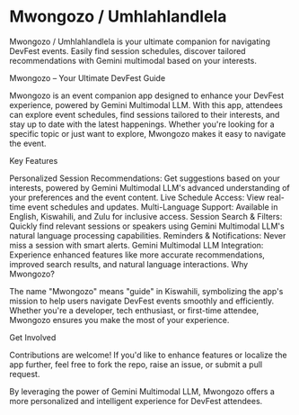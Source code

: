 # Mwongozo / Umhlahlandlela
Mwongozo / Umhlahlandlela  is your ultimate companion for navigating DevFest events. Easily find session schedules, discover tailored recommendations with Gemini multimodal based on your interests. 

Mwongozo – Your Ultimate DevFest Guide

Mwongozo is an event companion app designed to enhance your DevFest experience, powered by Gemini Multimodal LLM. With this app, attendees can explore event schedules, find sessions tailored to their interests, and stay up to date with the latest happenings. Whether you're looking for a specific topic or just want to explore, Mwongozo makes it easy to navigate the event.

Key Features

Personalized Session Recommendations: Get suggestions based on your interests, powered by Gemini Multimodal LLM's advanced understanding of your preferences and the event content.
Live Schedule Access: View real-time event schedules and updates.
Multi-Language Support: Available in English, Kiswahili, and Zulu for inclusive access.
Session Search & Filters: Quickly find relevant sessions or speakers using Gemini Multimodal LLM's natural language processing capabilities.
Reminders & Notifications: Never miss a session with smart alerts.
Gemini Multimodal LLM Integration: Experience enhanced features like more accurate recommendations, improved search results, and natural language interactions.
Why Mwongozo?

The name "Mwongozo" means "guide" in Kiswahili, symbolizing the app's mission to help users navigate DevFest events smoothly and efficiently. Whether you're a developer, tech enthusiast, or first-time attendee, Mwongozo ensures you make the most of your experience.

Get Involved

Contributions are welcome! If you'd like to enhance features or localize the app further, feel free to fork the repo, raise an issue, or submit a pull request.

By leveraging the power of Gemini Multimodal LLM, Mwongozo offers a more personalized and intelligent experience for DevFest attendees.
